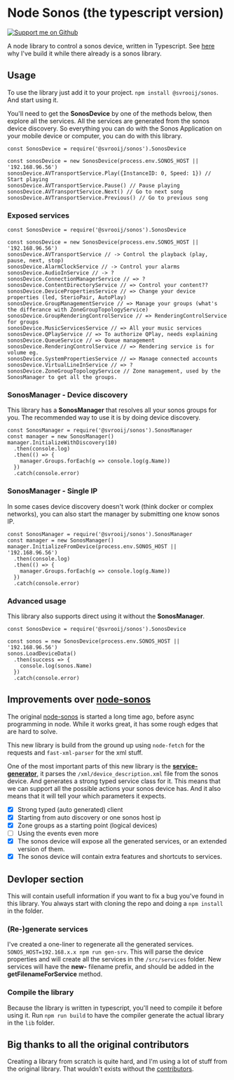 # Node Sonos (the typescript version)

[![Support me on Github][badge_sponsor]][link_sponsor]

A node library to control a sonos device, written in Typescript. See [here](#improvements-over-node-sonos) why I've build it while there already is a sonos library.

## Usage

To use the library just add it to your project. `npm install @svrooij/sonos`. And start using it.

You'll need to get the **SonosDevice** by one of the methods below, then explore all the services. All the services are generated from the sonos device discovery. So everything you can do with the Sonos Application on your mobile device or computer, you can do with this library.

```node
const SonosDevice = require('@svrooij/sonos').SonosDevice

const sonosDevice = new SonosDevice(process.env.SONOS_HOST || '192.168.96.56')
sonosDevice.AVTransportService.Play({InstanceID: 0, Speed: 1}) // Start playing
sonosDevice.AVTransportService.Pause() // Pause playing
sonosDevice.AVTransportService.Next() // Go to next song
sonosDevice.AVTransportService.Previous() // Go to previous song
```

### Exposed services

```node
const SonosDevice = require('@svrooij/sonos').SonosDevice

const sonosDevice = new SonosDevice(process.env.SONOS_HOST || '192.168.96.56')
sonosDevice.AVTransportService // -> Control the playback (play, pause, next, stop)
sonosDevice.AlarmClockService // -> Control your alarms
sonosDevice.AudioInService // -> ?
sonosDevice.ConnectionManagerService // => ?
sonosDevice.ContentDirectoryService // => Control your content??
sonosDevice.DevicePropertiesService // => Change your device properties (led, SterioPair, AutoPlay)
sonosDevice.GroupManagementService // => Manage your groups (what's the differance with ZoneGroupTopologyService)
sonosDevice.GroupRenderingControlService // => RenderingControlService for groups
sonosDevice.MusicServicesService // => All your music services
sonosDevice.QPlayService // => To authorize QPlay, needs explaining
sonosDevice.QueueService // => Queue management
sonosDevice.RenderingControlService // => Rendering service is for volume eg.
sonosDevice.SystemPropertiesService // => Manage connected accounts
sonosDevice.VirtualLineInService // => ?
sonosDevice.ZoneGroupTopologyService // Zone management, used by the SonosManager to get all the groups.
```

### SonosManager - Device discovery

This library has a **SonosManager** that resolves all your sonos groups for you. The recommended way to use it is by doing device discovery.

```node
const SonosManager = require('@svrooij/sonos').SonosManager
const manager = new SonosManager()
manager.InitializeWithDiscovery(10)
  .then(console.log)
  .then(() => {
    manager.Groups.forEach(g => console.log(g.Name))
  })
  .catch(console.error)
```

### SonosManager - Single IP

In some cases device discovery doesn't work (think docker or complex networks), you can also start the manager by submitting one know sonos IP.

```node
const SonosManager = require('@svrooij/sonos').SonosManager
const manager = new SonosManager()
manager.InitializeFromDevice(process.env.SONOS_HOST || '192.168.96.56')
  .then(console.log)
  .then(() => {
    manager.Groups.forEach(g => console.log(g.Name))
  })
  .catch(console.error)
```

### Advanced usage

This library also supports direct using it without the **SonosManager**.

```node
const SonosDevice = require('@svrooij/sonos').SonosDevice

const sonos = new SonosDevice(process.env.SONOS_HOST || '192.168.96.56')
sonos.LoadDeviceData()
  .then(success => {
    console.log(sonos.Name)
  })
  .catch(console.error)
```

## Improvements over [node-sonos](https://github.com/bencevans/node-sonos)

The original [node-sonos](https://github.com/bencevans/node-sonos) is started a long time ago, before async programming in node.
While it works great, it has some rough edges that are hard to solve.

This new library is build from the ground up using `node-fetch` for the requests and `fast-xml-parser` for the xml stuff.

One of the most important parts of this new library is the [**service-generator**](./src/generator/service-generator.js), it parses the `/xml/device_description.xml` file from the sonos device. And generates a strong typed service class for it. This means that we can support all the possible actions your sonos device has. And it also means that it will tell your which parameters it expects.

- [x] Strong typed (auto generated) client
- [x] Starting from auto discovery or one sonos host ip
- [x] Zone groups as a starting point (logical devices)
- [ ] Using the events even more
- [x] The sonos device will expose all the generated services, or an extended version of them.
- [x] The sonos device will contain extra features and shortcuts to services.

## Devloper section

This will contain usefull information if you want to fix a bug you've found in this library. You always start with cloning the repo and doing a `npm install` in the folder.

### (Re-)generate services

I've created a one-liner to regenerate all the generated services. `SONOS_HOST=192.168.x.x npm run gen-srv`.
This will parse the device properties and will create all the services in the `/src/services` folder. New services will have the **new-** filename prefix, and should be added in the **getFilenameForService** method.

### Compile the library

Because the library is written in typescript, you'll need to compile it before using it. Run `npm run build` to have the compiler generate the actual library in the `lib` folder.

## Big thanks to all the original contributors

Creating a library from scratch is quite hard, and I'm using a lot of stuff from the original library. That wouldn't exists without the [contributors](https://github.com/bencevans/node-sonos/graphs/contributors).

[badge_sponsor]: https://img.shields.io/badge/Sponsor-on%20Github-red
[link_sponsor]: https://github.com/sponsors/svrooij

